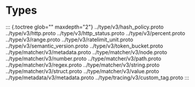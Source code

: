 Types
=====

::: {.toctree glob="" maxdepth="2"}
../type/v3/hash\_policy.proto ../type/v3/http.proto
../type/v3/http\_status.proto ../type/v3/percent.proto
../type/v3/range.proto ../type/v3/ratelimit\_unit.proto
../type/v3/semantic\_version.proto ../type/v3/token\_bucket.proto
../type/matcher/v3/metadata.proto ../type/matcher/v3/node.proto
../type/matcher/v3/number.proto ../type/matcher/v3/path.proto
../type/matcher/v3/regex.proto ../type/matcher/v3/string.proto
../type/matcher/v3/struct.proto ../type/matcher/v3/value.proto
../type/metadata/v3/metadata.proto ../type/tracing/v3/custom\_tag.proto
:::
